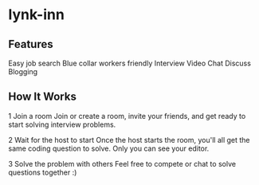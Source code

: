 # lynk-inn

## Features 


Easy job search
Blue collar workers friendly
Interview Video Chat
Discuss Blogging



## How It Works
1
Join a room
Join or create a room, invite your friends, and get ready to start solving interview problems.

2
Wait for the host to start
Once the host starts the room, you'll all get the same coding question to solve. Only you can see your editor.

3
Solve the problem with others
Feel free to compete or chat to solve questions together :)
